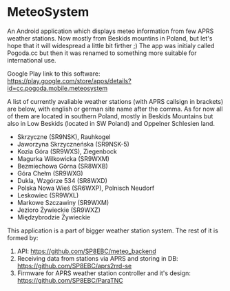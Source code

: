 # MeteoSystem

An Android application which displays meteo information from few APRS weather stations. Now mostly from Beskids mountins in Poland, but let's hope that it will widespread a little bit firther ;) The app was initialy called Pogoda.cc but then it was renamed to something more suitable for international use. 

Google Play link to this software: https://play.google.com/store/apps/details?id=cc.pogoda.mobile.meteosystem

A list of currently avaliable weather stations (with APRS callsign in brackets) are below, with english or german site name after the comma. As for now all of them are located in southern Poland, mostly in Beskids Mountains but also in Low Beskids (located in SW Poland) and Oppelner Schlesien land.

- Skrzyczne (SR9NSK), Rauhkogel
- Jaworzyna Skrzyczneńska (SR9NSK-5)
- Kozia Góra (SR9WXS), Ziegenbock
- Magurka Wilkowicka (SR9WXM)
- Bezmiechowa Górna (SR8WXB)
- Góra Chełm (SR9WXG)
- Dukla, Wzgórze 534 (SR8WXD)
- Polska Nowa Wieś (SR6WXP), Polnisch Neudorf
- Leskowiec (SR9WXL)
- Markowe Szczawiny (SR9WXM)
- Jezioro Żywieckie (SR9WXZ)
- Międzybrodzie Żywieckie

This application is a part of bigger weather station system. The rest of it is formed by:
1. API: https://github.com/SP8EBC/meteo_backend
2. Receiving data from stations via APRS and storing in DB: https://github.com/SP8EBC/aprs2rrd-se
3. Firmware for APRS weather station controller and it's design: https://github.com/SP8EBC/ParaTNC
